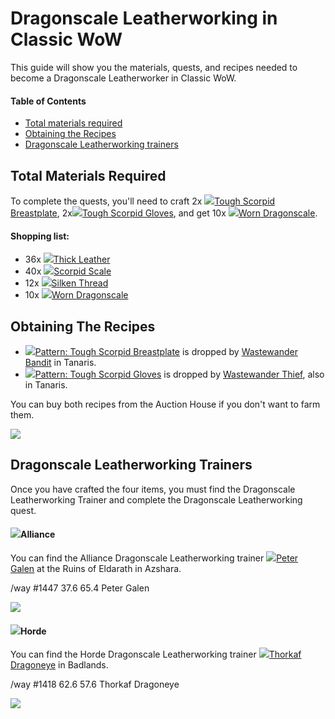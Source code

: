 # Dragonscale Leatherworking in Classic WoW

This guide will show you the materials, quests, and recipes needed to become a Dragonscale Leatherworker in Classic WoW.

#### Table of Contents

*   [Total materials required](#materials)
*   [Obtaining the Recipes](#recipes)
*   [Dragonscale Leatherworking trainers](#trainers)

## Total Materials Required

To complete the quests, you'll need to craft 2x [![](https://wow.zamimg.com/images/wow/icons/small/inv_chest_leather_02.jpg)Tough Scorpid Breastplate](https://tbc.wowhead.com/spell=10525), 2x[![](https://wow.zamimg.com/images/wow/icons/small/inv_gauntlets_24.jpg)Tough Scorpid Gloves](https://tbc.wowhead.com/spell=10542), and get 10x [![](https://wow.zamimg.com/images/wow/icons/small/inv_misc_monsterscales_17.jpg)Worn Dragonscale](https://tbc.wowhead.com/item=8165).

#### Shopping list:

*   36x [![](https://wow.zamimg.com/images/wow/icons/small/inv_misc_leatherscrap_08.jpg)Thick Leather](https://tbc.wowhead.com/item=4304)
*   40x [![](https://wow.zamimg.com/images/wow/icons/small/inv_misc_monsterscales_02.jpg)Scorpid Scale](https://tbc.wowhead.com/item=8154)
*   12x [![](https://wow.zamimg.com/images/wow/icons/small/inv_fabric_silk_02.jpg)Silken Thread](https://tbc.wowhead.com/item=4291)
*   10x [![](https://wow.zamimg.com/images/wow/icons/small/inv_misc_monsterscales_17.jpg)Worn Dragonscale](https://tbc.wowhead.com/item=8165)

## Obtaining The Recipes

*   [![](https://wow.zamimg.com/images/wow/icons/small/inv_scroll_06.jpg)Pattern: Tough Scorpid Breastplate](https://www.wowhead.com/classic/item=8395) is dropped by [Wastewander Bandit](https://tbc.wowhead.com/npc=5618) in Tanaris.
*   [![](https://wow.zamimg.com/images/wow/icons/small/inv_scroll_06.jpg)Pattern: Tough Scorpid Gloves](https://tbc.wowhead.com/item=8398) is dropped by [Wastewander Thief](https://tbc.wowhead.com/npc=5616), also in Tanaris.

You can buy both recipes from the Auction House if you don't want to farm them.

![](/images/classic/dragonscale-leatherworking-tanaris.jpg)

## Dragonscale Leatherworking Trainers

Once you have crafted the four items, you must find the Dragonscale Leatherworking Trainer and complete the Dragonscale Leatherworking quest.

#### ![](/images/icons/alliance-m.png)Alliance

You can find the Alliance Dragonscale Leatherworking trainer [![](/images/icons/alliance.png)Peter Galen](https://tbc.wowhead.com/npc=7866) at the Ruins of Eldarath in Azshara.

/way #1447 37.6 65.4 Peter Galen

![](/images/classic/dragonscale-leatherworking-trainer-alliance.jpg)

#### ![](/images/icons/horde-m.png)Horde

You can find the Horde Dragonscale Leatherworking trainer [![](/images/icons/horde.png)Thorkaf Dragoneye](https://tbc.wowhead.com/npc=7867) in Badlands.

/way #1418 62.6 57.6 Thorkaf Dragoneye

![](/images/classic/dragonscale-leatherworking-trainer-horde.jpg)
